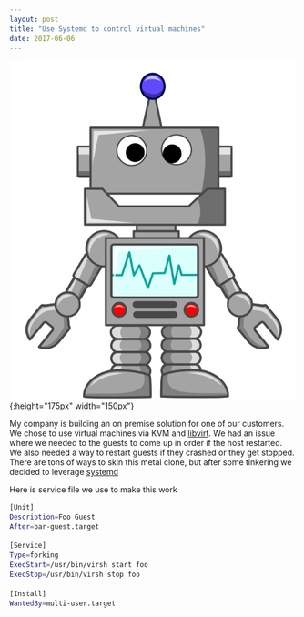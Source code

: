 ```yaml
---
layout: post
title: "Use Systemd to control virtual machines"
date: 2017-06-06
---
```


![robot](/images/robot.png){:height="175px" width="150px"}

My company is building an on premise solution for one of our customers.  We chose to use virtual machines via KVM and [libvirt](https://libvirt.org/).  We had an issue where we needed to the guests to come up in order if the host restarted.  We also needed a way to restart guests if they crashed or they get stopped.  There are tons of ways to skin this metal clone, but after some tinkering we decided to leverage [systemd](https://www.freedesktop.org/wiki/Software/systemd/)

Here is service file we use to make this work

```bash
[Unit]
Description=Foo Guest
After=bar-guest.target

[Service]
Type=forking
ExecStart=/usr/bin/virsh start foo
ExecStop=/usr/bin/virsh stop foo

[Install]
WantedBy=multi-user.target
```

